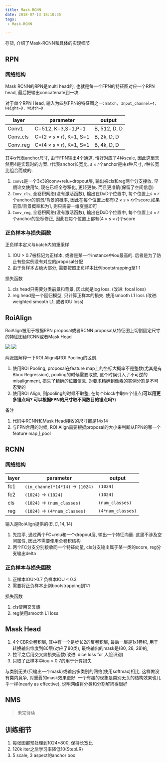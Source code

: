 ```yaml
---
title: Mask-RCNN
date: 2018-07-13 18:10:35
tags:
 - Mask-RCNN

---
```


存货, 介绍了Mask-RCNN和具体的实现细节

<!--more-->

## RPN
### 网络结构
Mask RCNN的RPN是multi head的, 也就是每一个FPN的特征图对应一个RPN head, 最后把输出concatenate到一块.

对于单个RPN Head, 输入为四张FPN的特征图之一: 
`Batch, Input_channel=4, Height=D, Width=D`

|layer|parameter|output|
|-|-|-|
|Conv1|C=512, K=3,S=1,P=1|B, 512, D, D|
|Conv_cls|C=$(2\times s \times r)$, K=1, S=1|B, 2k, D, D|
|Conv_reg|C=$(4\times s \times r)$, K=1, S=1|B, 4k, D, D|

其中$s$代表anchor尺寸, 由于FPN输出4个通道, 恰好对应了4种scale, 因此这里天然用4是实现时的方案. $r$代表anchor长宽比,  $s \times r$个anchor是由$s$种尺寸, $r$种长宽比组合而成的.

1. `conv1`是一个3x3的conv+relu+dropout层, 输出被cls和reg两个分支接收. 早期论文使用fc, 现在已经全卷积化, 更轻更快. 而且更准确(保留了空间信息)
2. `Conv_cls`, 全卷积网络(没有激活函数), 输出在DxD个位置中, 每个位置上$s \times r$个anchor的前景/背景的概率, 因此在每个位置上都有$(2\times s \times r)$个score.如果前景/背景概率和为1, 则只需要一维变量即可
3. `Conv_reg`, 全卷积网络(没有激活函数), 输出在DxD个位置中, 每个位置上$s \times r$个anchor的坐标修正, 因此在每个位置上都有$(4\times s \times r)$个score

### 正负样本与损失函数
正负样本定义与batch内的重采样

1. IOU > 0.7被标记为正样本, 或者是某一个instance中iou最高的. 后者是为了防止有些实例没有对应的proposal分配
3. 由于负样本占绝大部分, 需要按照正负样本比例bootstrapping至1:1

损失函数
1. cls head只需要分类前景和背景, 因此就是log loss. (改进: focal loss)
2. reg head是一个回归模型, 只计算正样本的损失. 使用smooth L1 loss (改进: weighted smooth L1, 或者IOU loss)


## RoiAlign
RoiAlign被用于根据RPN proposal或者RCNN proposal从特征图上切割固定尺寸的特征图给RCNN或者Mask Head

![](https://my-imgshare.oss-cn-shenzhen.aliyuncs.com/roi_align_1.png)
![](https://my-imgshare.oss-cn-shenzhen.aliyuncs.com/roi_align_2.png)

两张图解释一下ROI Align与ROI Pooling的区别.
1. 使用ROI Pooling, proposal在feature map上的坐标大概率不是整数(尤其是有Bbox Regression), pooling的时候需要取整, 这个时候引入了不可逆的misalignment, 损失了精确的位置信息. 对要求精确到像素的实例分割是不可忍受的
2. 使用ROI Align, 则pooling的时候不取整, 在每个block中取四个锚点(**可以用更多锚点吗? 可以根据FPN的尺寸取不同数目的锚点吗?**)

备注

1. 代码中RCNN和Mask Head接收的尺寸都是14x14
2. 与FPN合用的时候, ROI Align需要根据proposal的大小来判断从FPN的哪一个feature map上pool

## RCNN
### 网络结构
|layer|parameter|output|
|-|-|-|
|fc1|`(in_channel*14*14)` -> `(1024)`|`(1024)`|
|fc2|`(1024)` -> `(1024)`|`(1024)`|
|cls|`(1024)` -> `(num_classes)`|`(num_classes)`|
|reg|`(1024)` -> `(4*num_classes)`|`(4*num_classes)`|

输入是RoiAlign提供的$(B, C, 14, 14)$
1. 先拉平, 通过两个FC+relu和一个dropout层, 输出一个特征向量. 这里不涉及空间属性, 因此不需要使用全卷积结构
2. 两个FC分支分别接收同一个特征向量, cls分支输出属于某一类的score, reg分支输出delta

### 正负样本与损失函数
1. 正样本IOU>0.7 负样本IOU < 0.3
2. 需要将正负样本比例bootstrapping到1:1

损失函数

1. cls使用交叉熵
2. reg使用smooth L1 loss

## Mask Head
1. 4个CBR全卷积层, 其中有一个是步长2的反卷积层, 最后一层是1x1卷积, 用于转换输出维度到80层(对应了80类), 最终输出的mask是(80, 28, 28)的, 
2. 拉平之后用交叉熵损失函数(改进: dice loss for 人脸识别)
3. 只取了正样本中iou > 0.7的用于计算损失

与类别无关(只输出一个mask)或输出多类别的网络(使用softmax)相比, 这样做没有类内竞争, 对重叠的mask效果更好. 一个有趣的现象是类别无关的结构效果也几乎一样(nearly as effective), 说明网络将分类和分割解耦得很好

## NMS
> 未完待续

## 训练细节
1. 每张图都预处理到1024*800, 保持长宽比
2. 120k iter之后学习率降低10(StepLR)
3. 5 scale, 3 aspect的anchor box
